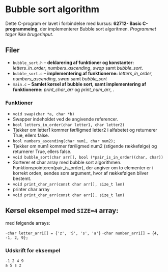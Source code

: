 # Bubble sort algorithm

Dette C-program er lavet i forbindelse med kursus: **62712- Basic C-programmeing**, 
der implementerer Bubble sort algoritmen. 
*Programmet tager ikke brugerinput*.

## Filer
- `bubble_sort.h` – **deklarering af funktioner og konstanter:**  *letters_in_order*, *numbers_ascending*, *swap* samt *bubble_sort*.
- `bubble_sort.c` – **implementering af funktionerne:** *letters_in_order*, *numbers_ascending*, *swap* samt *bubble_sort*
- `main.c` – **Samlet kørsel af bubble sort, samt implementering af funktionerne:** *print_char_arr* og *print_num_arr*,  .  

### Funktioner
- `void swap(char *a, char *b)`
- Swapper indeholdet ved de angivende referencer.  
- `bool letters_in_order(char letter1, char letter2)`
- Tjekker om letter1 kommer før/ligmed letter2 i alfabetet og returnerer True, ellers false.
- `bool numbers_ascending(char num1, char num2);`
- Tjekker om num1 kommer før/ligmed num2 (stigende rækkefølge) og returnerer True, ellers false.
- `void bubble_sort(char arr[], bool (*pair_is_in_order)(char, char))`
- Sorterer et char array med bubble sort algorithmen. Funktionspointeren(pair_is_order), der angiver om to elementer er i korrekt orden, sendes som argument, hvor af rækkefølgen bliver bestemt.
- `void print_char_arr(const char arr[], size_t len)`
- printer char array
- `void print_char_arr(const char arr[], size_t len)`
  
## Kørsel eksempel med `SIZE=4` array:
med følgende arrays:

-`char letter_arr1[] = {'z', 'S', 's', 'a'}`
-`char number_arr1[] = {4, -1, 2, 9};`

### Udskrift for eksempel
 ```
-1 2 4 9 
a S s z  
```
